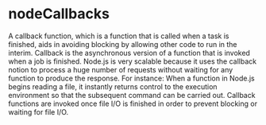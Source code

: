 # nodeCallbacks
A callback function, which is a function that is called when a task is finished, aids in avoiding blocking by allowing other code to run in the interim. Callback is the asynchronous version of a function that is invoked when a job is finished. Node.js is very scalable because it uses the callback notion to process a huge number of requests without waiting for any function to produce the response. For instance: When a function in Node.js begins reading a file, it instantly returns control to the execution environment so that the subsequent command can be carried out. Callback functions are invoked once file I/O is finished in order to prevent blocking or waiting for file I/O.
